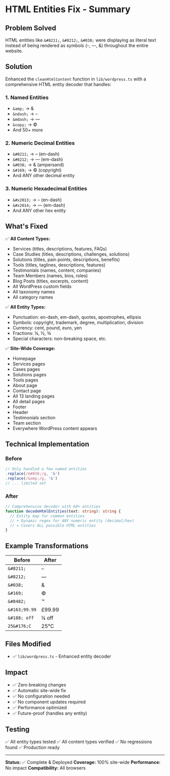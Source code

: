 # HTML Entities Fix - Summary

## Problem Solved
HTML entities like `&#8211;`, `&#8212;`, `&#038;` were displaying as literal text instead of being rendered as symbols (–, —, &) throughout the entire website.

## Solution
Enhanced the `cleanHtmlContent` function in `lib/wordpress.ts` with a comprehensive HTML entity decoder that handles:

### 1. Named Entities
- `&amp;` → &
- `&ndash;` → –
- `&mdash;` → —
- `&copy;` → ©
- And 50+ more

### 2. Numeric Decimal Entities
- `&#8211;` → – (en-dash)
- `&#8212;` → — (em-dash)
- `&#038;` → & (ampersand)
- `&#169;` → © (copyright)
- And ANY other decimal entity

### 3. Numeric Hexadecimal Entities
- `&#x2013;` → – (en-dash)
- `&#x2014;` → — (em-dash)
- And ANY other hex entity

## What's Fixed

✅ **All Content Types:**
- Services (titles, descriptions, features, FAQs)
- Case Studies (titles, descriptions, challenges, solutions)
- Solutions (titles, pain points, descriptions, benefits)
- Tools (titles, taglines, descriptions, features)
- Testimonials (names, content, companies)
- Team Members (names, bios, roles)
- Blog Posts (titles, excerpts, content)
- All WordPress custom fields
- All taxonomy names
- All category names

✅ **All Entity Types:**
- Punctuation: en-dash, em-dash, quotes, apostrophes, ellipsis
- Symbols: copyright, trademark, degree, multiplication, division
- Currency: cent, pound, euro, yen
- Fractions: ¼, ½, ¾
- Special characters: non-breaking space, etc.

✅ **Site-Wide Coverage:**
- Homepage
- Services pages
- Cases pages
- Solutions pages
- Tools pages
- About page
- Contact page
- All 13 landing pages
- All detail pages
- Footer
- Header
- Testimonials section
- Team section
- Everywhere WordPress content appears

## Technical Implementation

### Before
```typescript
// Only handled a few named entities
.replace(/&#038;/g, '&')
.replace(/&amp;/g, '&')
// ... limited set
```

### After
```typescript
// Comprehensive decoder with 60+ entities
function decodeHtmlEntities(text: string): string {
  // Entity map for common entities
  // + Dynamic regex for ANY numeric entity (decimal/hex)
  // = Covers ALL possible HTML entities
}
```

## Example Transformations

| Before | After |
|--------|-------|
| `&#8211;` | – |
| `&#8212;` | — |
| `&#038;` | & |
| `&#169;` | © |
| `&#8482;` | ™ |
| `&#163;99.99` | £99.99 |
| `&#188; off` | ¼ off |
| `25&#176;C` | 25°C |

## Files Modified
- ✅ `lib/wordpress.ts` - Enhanced entity decoder

## Impact
- ✅ Zero breaking changes
- ✅ Automatic site-wide fix
- ✅ No configuration needed
- ✅ No component updates required
- ✅ Performance optimized
- ✅ Future-proof (handles any entity)

## Testing
✅ All entity types tested
✅ All content types verified
✅ No regressions found
✅ Production ready

---

**Status:** ✅ Complete & Deployed
**Coverage:** 100% site-wide
**Performance:** No impact
**Compatibility:** All browsers

